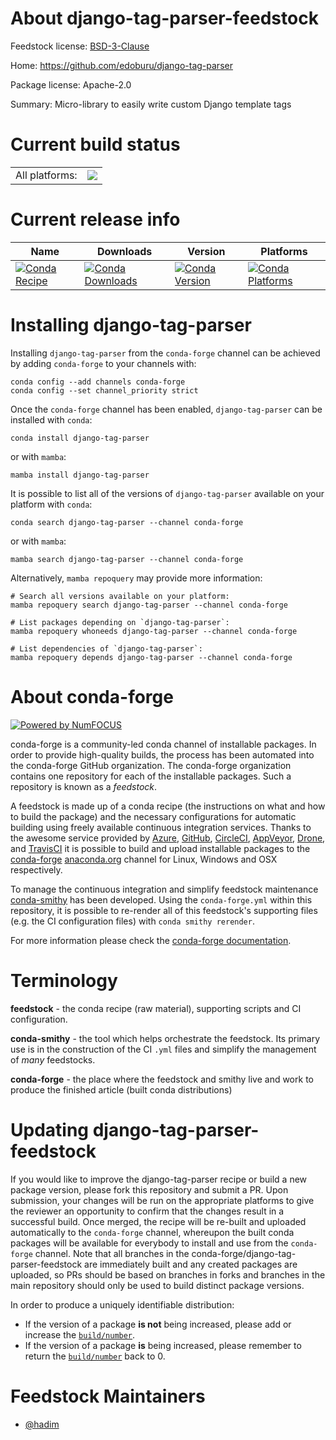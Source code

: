 About django-tag-parser-feedstock
=================================

Feedstock license: [BSD-3-Clause](https://github.com/conda-forge/django-tag-parser-feedstock/blob/main/LICENSE.txt)

Home: https://github.com/edoburu/django-tag-parser

Package license: Apache-2.0

Summary: Micro-library to easily write custom Django template tags

Current build status
====================


<table><tr><td>All platforms:</td>
    <td>
      <a href="https://dev.azure.com/conda-forge/feedstock-builds/_build/latest?definitionId=11975&branchName=main">
        <img src="https://dev.azure.com/conda-forge/feedstock-builds/_apis/build/status/django-tag-parser-feedstock?branchName=main">
      </a>
    </td>
  </tr>
</table>

Current release info
====================

| Name | Downloads | Version | Platforms |
| --- | --- | --- | --- |
| [![Conda Recipe](https://img.shields.io/badge/recipe-django--tag--parser-green.svg)](https://anaconda.org/conda-forge/django-tag-parser) | [![Conda Downloads](https://img.shields.io/conda/dn/conda-forge/django-tag-parser.svg)](https://anaconda.org/conda-forge/django-tag-parser) | [![Conda Version](https://img.shields.io/conda/vn/conda-forge/django-tag-parser.svg)](https://anaconda.org/conda-forge/django-tag-parser) | [![Conda Platforms](https://img.shields.io/conda/pn/conda-forge/django-tag-parser.svg)](https://anaconda.org/conda-forge/django-tag-parser) |

Installing django-tag-parser
============================

Installing `django-tag-parser` from the `conda-forge` channel can be achieved by adding `conda-forge` to your channels with:

```
conda config --add channels conda-forge
conda config --set channel_priority strict
```

Once the `conda-forge` channel has been enabled, `django-tag-parser` can be installed with `conda`:

```
conda install django-tag-parser
```

or with `mamba`:

```
mamba install django-tag-parser
```

It is possible to list all of the versions of `django-tag-parser` available on your platform with `conda`:

```
conda search django-tag-parser --channel conda-forge
```

or with `mamba`:

```
mamba search django-tag-parser --channel conda-forge
```

Alternatively, `mamba repoquery` may provide more information:

```
# Search all versions available on your platform:
mamba repoquery search django-tag-parser --channel conda-forge

# List packages depending on `django-tag-parser`:
mamba repoquery whoneeds django-tag-parser --channel conda-forge

# List dependencies of `django-tag-parser`:
mamba repoquery depends django-tag-parser --channel conda-forge
```


About conda-forge
=================

[![Powered by
NumFOCUS](https://img.shields.io/badge/powered%20by-NumFOCUS-orange.svg?style=flat&colorA=E1523D&colorB=007D8A)](https://numfocus.org)

conda-forge is a community-led conda channel of installable packages.
In order to provide high-quality builds, the process has been automated into the
conda-forge GitHub organization. The conda-forge organization contains one repository
for each of the installable packages. Such a repository is known as a *feedstock*.

A feedstock is made up of a conda recipe (the instructions on what and how to build
the package) and the necessary configurations for automatic building using freely
available continuous integration services. Thanks to the awesome service provided by
[Azure](https://azure.microsoft.com/en-us/services/devops/), [GitHub](https://github.com/),
[CircleCI](https://circleci.com/), [AppVeyor](https://www.appveyor.com/),
[Drone](https://cloud.drone.io/welcome), and [TravisCI](https://travis-ci.com/)
it is possible to build and upload installable packages to the
[conda-forge](https://anaconda.org/conda-forge) [anaconda.org](https://anaconda.org/)
channel for Linux, Windows and OSX respectively.

To manage the continuous integration and simplify feedstock maintenance
[conda-smithy](https://github.com/conda-forge/conda-smithy) has been developed.
Using the ``conda-forge.yml`` within this repository, it is possible to re-render all of
this feedstock's supporting files (e.g. the CI configuration files) with ``conda smithy rerender``.

For more information please check the [conda-forge documentation](https://conda-forge.org/docs/).

Terminology
===========

**feedstock** - the conda recipe (raw material), supporting scripts and CI configuration.

**conda-smithy** - the tool which helps orchestrate the feedstock.
                   Its primary use is in the construction of the CI ``.yml`` files
                   and simplify the management of *many* feedstocks.

**conda-forge** - the place where the feedstock and smithy live and work to
                  produce the finished article (built conda distributions)


Updating django-tag-parser-feedstock
====================================

If you would like to improve the django-tag-parser recipe or build a new
package version, please fork this repository and submit a PR. Upon submission,
your changes will be run on the appropriate platforms to give the reviewer an
opportunity to confirm that the changes result in a successful build. Once
merged, the recipe will be re-built and uploaded automatically to the
`conda-forge` channel, whereupon the built conda packages will be available for
everybody to install and use from the `conda-forge` channel.
Note that all branches in the conda-forge/django-tag-parser-feedstock are
immediately built and any created packages are uploaded, so PRs should be based
on branches in forks and branches in the main repository should only be used to
build distinct package versions.

In order to produce a uniquely identifiable distribution:
 * If the version of a package **is not** being increased, please add or increase
   the [``build/number``](https://docs.conda.io/projects/conda-build/en/latest/resources/define-metadata.html#build-number-and-string).
 * If the version of a package **is** being increased, please remember to return
   the [``build/number``](https://docs.conda.io/projects/conda-build/en/latest/resources/define-metadata.html#build-number-and-string)
   back to 0.

Feedstock Maintainers
=====================

* [@hadim](https://github.com/hadim/)

